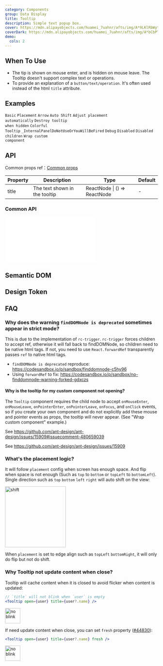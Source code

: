 ```yaml
---
category: Components
group: Data Display
title: Tooltip
description: Simple text popup box.
cover: https://mdn.alipayobjects.com/huamei_7uahnr/afts/img/A*9LKlRbWytugAAAAAAAAAAAAADrJ8AQ/original
coverDark: https://mdn.alipayobjects.com/huamei_7uahnr/afts/img/A*bCbPTJ7LQngAAAAAAAAAAAAADrJ8AQ/original
demo:
  cols: 2
---
```


## When To Use

- The tip is shown on mouse enter, and is hidden on mouse leave. The Tooltip doesn't support complex text or operations.
- To provide an explanation of a `button/text/operation`. It's often used instead of the html `title` attribute.

## Examples

<!-- prettier-ignore -->
<code src="./demo/basic.tsx">Basic</code>
<code src="./demo/placement.tsx">Placement</code>
<code src="./demo/arrow.tsx">Arrow</code>
<code src="./demo/shift.tsx" iframe="300">Auto Shift</code>
<code src="./demo/auto-adjust-overflow.tsx" debug>Adjust placement automatically</code>
<code src="./demo/destroy-tooltip-on-hide.tsx" debug>Destroy tooltip when hidden</code>
<code src="./demo/colorful.tsx">Colorful Tooltip</code>
<code src="./demo/render-panel.tsx" debug>_InternalPanelDoNotUseOrYouWillBeFired</code>
<code src="./demo/debug.tsx" debug>Debug</code>
<code src="./demo/disabled.tsx">Disabled</code>
<code src="./demo/disabled-children.tsx" debug>Disabled children</code>
<code src="./demo/wrap-custom-component.tsx" debug>Wrap custom component</code>

## API

Common props ref：[Common props](/docs/react/common-props)

| Property | Description                   | Type                         | Default |
| -------- | ----------------------------- | ---------------------------- | ------- |
| title    | The text shown in the tooltip | ReactNode \| () => ReactNode | -       |

### Common API

<embed src="./shared/sharedProps.en-US.md"></embed>

## Semantic DOM

<code src="./demo/_semantic.tsx" simplify="true"></code>

## Design Token

<ComponentTokenTable component="Tooltip"></ComponentTokenTable>

## FAQ

### Why does the warning `findDOMNode is deprecated` sometimes appear in strict mode?

This is due to the implementation of `rc-trigger`. `rc-trigger` forces children to accept ref, otherwise it will fall back to findDOMNode, so children need to be native html tags. If not, you need to use `React.forwardRef` transparently passes `ref` to native html tags.

- `findDOMNode is deprecated` reproduce: <https://codesandbox.io/p/sandbox/finddomnode-c5hy96>
- Using `forwardRef` to fix: <https://codesandbox.io/p/sandbox/no-finddomnode-warning-forked-gdxczs>

#### Why is the tooltip for my custom component not opening?

The `Tooltip` component requires the child node to accept `onMouseEnter`, `onMouseLeave`, `onPointerEnter`, `onPointerLeave`, `onFocus`, and `onClick` events, so if you create your own component and do not explicitly add these mouse and pointer events as props, the tooltip will never appear. (See "Wrap custom component" example.)

See https://github.com/ant-design/ant-design/issues/15909#issuecomment-480659039

See https://github.com/ant-design/ant-design/issues/15909

### What's the placement logic?

It will follow `placement` config when screen has enough space. And flip when space is not enough (Such as `top` to `bottom` or `topLeft` to `bottomLeft`). Single direction such as `top` `bottom` `left` `right` will auto shift on the view:

<img alt="shift" height="200" src="https://mdn.alipayobjects.com/huamei_7uahnr/afts/img/A*sxaTTJjLtIMAAAAAAAAAAAAADrJ8AQ/original" />

When `placement` is set to edge align such as `topLeft` `bottomRight`, it will only do flip but not do shift.

### Why Tooltip not update content when close?

Tooltip will cache content when it is closed to avoid flicker when content is updated:

```jsx
// `title` will not blink when `user` is empty
<Tooltip open={user} title={user?.name} />
```

<div>
<img alt="no blink" height="50" src="https://mdn.alipayobjects.com/huamei_7uahnr/afts/img/A*KVx7QLOYwVsAAAAAAAAAAAAADrJ8AQ/original" />
</div>

If need update content when close, you can set `fresh` property ([#44830](https://github.com/ant-design/ant-design/issues/44830)):

```jsx
<Tooltip open={user} title={user?.name} fresh />
```

<div>
<img alt="no blink" height="50" src="https://mdn.alipayobjects.com/huamei_7uahnr/afts/img/A*rUbsR4xWpMsAAAAAAAAAAAAADrJ8AQ/original" />
</div>
